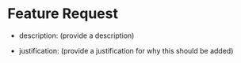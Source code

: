 # Feature Request

- description: (provide a description)

- justification: (provide a justification for why this should be added)